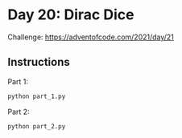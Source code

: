 # Day 20: Dirac Dice

Challenge: https://adventofcode.com/2021/day/21

## Instructions

Part 1:

```python
python part_1.py
```

Part 2: 
```python
python part_2.py
